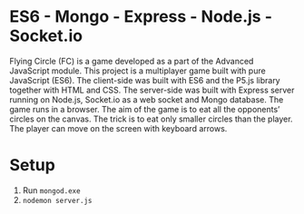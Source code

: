 # ES6 - Mongo - Express - Node.js - Socket.io 
Flying Circle (FC) is a game developed as a part of the Advanced JavaScript module. This project is a multiplayer game built with pure JavaScript (ES6). The client-side was built with ES6 and the P5.js library together with HTML and CSS. The server-side was built with Express server running on Node.js, Socket.io as a web socket and Mongo database. The game runs in a browser. The aim of the game is to eat all the opponents’ circles on the canvas. The trick is to eat only smaller circles than the player. The player can move on the screen with keyboard arrows.




# Setup
1. Run ```mongod.exe```
2. ``` nodemon server.js ```
